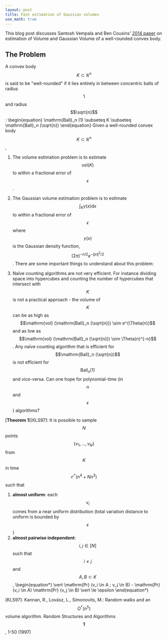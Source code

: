 ```yaml
---
layout: post
title: Fast estimation of Gaussian volumes
use_math: true
---
```


This blog post discusses Santosh Vempala and Ben Cousins' [2014 paper](https://arxiv.org/abs/1409.6011) on estimation of Volume and Gaussian Volume of a well-rounded convex body.

## The Problem
A convex body $$K \subset \mathbb{R}^n$$ is said to be "well-rounded" if it lies entirely in between concentric balls of radius $$1$$ and radius $$\sqrt{n}$$:
\begin{equation}
\mathrm{Ball}_n (1) \subseteq K \subseteq \mathrm{Ball}_n (\sqrt{n})
\end{equation}
Given a well-rounded convex body $$K \subset \mathbb{R}^n$$,
1. The volume estimation problem is to estimate $$\mathrm{vol} (K)$$ to within a fractional error of $$\epsilon$$.
2. The Gaussian volume estimation problem is to estimate $$\int_{K} \gamma(x) \mathrm{d} x$$ to within a fractional error of $$\epsilon$$ where $$\gamma(x)$$ is the Gaussian density function, $$(2 \pi)^{-n/2} e^{-\| x \|^2 / 2}$$.
There are some important things to understand about this problem:

1. Na&iuml;ve counting algorithms are not very efficient. For instance dividing space into hypercubes and counting the number of hypercubes that intersect with $$K$$ is not a practical approach - the volume of $$K$$ can be as high as $$\mathrm{vol} (\mathrm{Ball}_n (\sqrt{n})) \sim e^{\Theta(n)}$$ and as low as $$\mathrm{vol} (\mathrm{Ball}_n (\sqrt{n})) \sim \Theta(n)^{-n}$$. Any na&iuml;ve counting algorithm that is efficient for $$\mathrm{Ball}_n (\sqrt{n})$$ is not efficient for $$\mathrm{Ball}_n (1)$$ and vice-versa. Can one hope for polynomial-time (in $$n$$ and $$\epsilon$$) algorithms?

[**Theorem 1**][KLS97]:
It is possible to sample $$N$$ points $$\{v_1,\dots,v_N\}$$ from $$K$$ in time $$\mathcal{O}^* (n^4 + Nn^3)$$ such that
1. **almost uniform**: each $$v_i$$ comes from a near uniform distribution (total variation distance to uniform is bounded by $$\epsilon$$)
2. **almost pairwise independent**: $$i,j \in [N]$$ such that $$i \ne j$$ and $$A, B \subset K$$,
\begin{equation\*}
	\vert \mathrm{Pr} (v_i \in A ; v_j \in B) - \mathrm{Pr} (v_i \in A) \mathrm{Pr} (v_j \in B) \vert \le \epsilon
\end{equation\*}
</div>

[KLS97]: Kannan, R., Lov&aacute;sz, L., Simonovits, M.: Random walks and an $$O^*(n^5)$$ volume algorithm. Random Structures and Algorithms $$\mathbf{1}$$, 1-50 (1997)